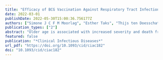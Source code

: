 ```yaml
---
title: "Efficacy of BCG Vaccination Against Respiratory Tract Infections in Older Adults During the Coronavirus Disease 2019 Pandemic"
date: 2022-03-01
publishDate: 2022-05-30T15:00:36.756177Z
authors: ["Simone J C F M Moorlag", "Esther Taks", "Thijs ten Doesschate", "Thomas W van der Vaart", "Axel B Janssen", "Lisa Müller", "Philipp Ostermann", "Helga Dijkstra", "Heidi Lemmers", "Elles Simonetti", "Marc Mazur", "Heiner Schaal", "Rob ter Heine", "Frank L van de Veerdonk", "Chantal P Bleeker-Rovers", "Reinout van Crevel", "Jaap ten Oever", "Marien I de Jonge", "Marc J Bonten", "Cornelis H van Werkhoven", "Mihai G Netea"]
publication_types: ["2"]
abstract: "Older age is associated with increased severity and death from respiratory infections, including coronavirus disease 2019 (COVID-19). The tuberculosis BCG vaccine may provide heterologous protection against nontuberculous infections and has been proposed as a potential preventive strategy against COVID-19.In this multicenter, placebo-controlled trial, we randomly assigned older adults (aged ≥60 years; n = 2014) to intracutaneous vaccination with BCG vaccine (n = 1008) or placebo (n = 1006). The primary end point was the cumulative incidence of respiratory tract infections (RTIs) that required medical intervention, during 12 months of follow-up. Secondary end points included the incidence of COVID-19, and the effect of BCG vaccination on the cellular and humoral immune responses.The cumulative incidence of RTIs requiring medical intervention was 0.029 in the BCG-vaccinated group and 0.024 in the control group (subdistribution hazard ratio, 1.26 [98.2% confidence interval, .65–2.44]). In the BCG vaccine and placebo groups, 51 and 48 individuals, respectively tested positive for severe acute respiratory syndrome coronavirus 2 (SARS-CoV-2) with polymerase chain reaction (subdistribution hazard ratio, 1.053 [95% confidence interval, .71–1.56]). No difference was observed in the frequency of adverse events. BCG vaccination was associated with enhanced cytokine responses after influenza, and also partially associated after SARS-CoV-2 stimulation. In patients diagnosed with COVID-19, antibody responses after infection were significantly stronger if the volunteers had previously received BCG vaccine.BCG vaccination had no effect on the incidence of RTIs, including SARS-CoV-2 infection, in older adult volunteers. However, it improved cytokine responses stimulated by influenza and SARS-CoV-2 and induced stronger antibody titers after COVID-19 infection. EU Clinical Trials Register 2020-001591-15 ClinicalTrials.gov NCT04417335."
featured: false
publication: "*Clinical Infectious Diseases*"
url_pdf: "https://doi.org/10.1093/cid/ciac182"
doi: "10.1093/cid/ciac182"
---
```


